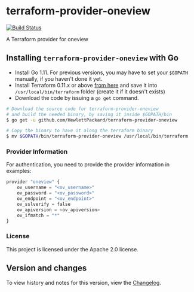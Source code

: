 # terraform-provider-oneview

[![Build Status](https://travis-ci.org/HewlettPackard/terraform-provider-oneview.svg?branch=master)](https://travis-ci.org/HewlettPackard/terraform-provider-oneview)

A Terraform provider for oneview

## Installing `terraform-provider-oneview` with Go

* Install Go 1.11. For previous versions, you may have to set your `$GOPATH` manually, if you haven't done it yet.
* Install Terraform 0.11.x or above [from here](https://www.terraform.io/downloads.html) and save it into `/usr/local/bin/terraform` folder (create it if it doesn't exists)
* Download the code by issuing a `go get` command.

```bash
# Download the source code for terraform-provider-oneview
# and build the needed binary, by saving it inside $GOPATH/bin
$ go get -u github.com/HewlettPackard/terraform-provider-oneview

# Copy the binary to have it along the terraform binary
$ mv $GOPATH/bin/terraform-provider-oneview /usr/local/bin/terraform
```

### Provider Information

For authentication, you need to provide the provider information in examples:


```python
provider "oneview" {
	ov_username = "<ov_username>"
	ov_password = "<ov_password>"
	ov_endpoint = "<ov_endpoint>"
	ov_sslverify = false
	ov_apiversion = <ov_apiversion>
	ov_ifmatch = "*"
}
```

### License

This project is licensed under the Apache 2.0 license.

## Version and changes

To view history and notes for this version, view the [Changelog](CHANGELOG.md).